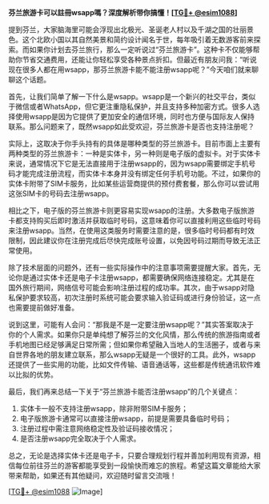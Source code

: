 **芬兰旅游卡可以註冊wsapp嗎？深度解析带你搞懂！[[TG💪+ @esim1088](https://t.me/s/esim1088)]**

提到芬兰，大家脑海里可能会浮现出北极光、圣诞老人村以及千湖之国的壮丽景色。这个北欧小国以其自然美景和简约设计闻名于世，每年吸引着无数游客前来探索。而如果你计划去芬兰旅行，那么一定听说过“芬兰旅游卡”。这种卡不仅能够帮助你节省交通费用，还能让你轻松享受各种景点折扣。但最近有朋友问我：“听说现在很多人都在用wsapp，那芬兰旅游卡能不能注册wsapp呢？”今天咱们就来聊聊这个话题。

首先，让我们简单了解一下什么是wsapp。wsapp是一个新兴的社交平台，类似于微信或者WhatsApp，但它更注重隐私保护，并且支持多种加密方式。很多人选择使用wsapp是因为它提供了更加安全的通信环境，同时也方便与国际友人保持联系。那么问题来了，既然wsapp如此受欢迎，芬兰旅游卡是否也支持注册呢？

实际上，这取决于你手头持有的具体是哪种类型的芬兰旅游卡。目前市面上主要有两种类型的芬兰旅游卡：一种是实体卡，另一种则是电子版的虚拟卡。对于实体卡来说，通常情况下它是无法直接用于注册wsapp的，因为wsapp需要绑定手机号码才能完成注册流程，而实体卡本身并没有绑定任何手机号功能。不过，如果你的实体卡附带了SIM卡服务，比如某些运营商提供的预付费套餐，那么你可以尝试用这张SIM卡的号码去注册wsapp。

相比之下，电子版的芬兰旅游卡则更容易实现wsapp的注册。大多数电子版旅游卡都支持购买后即时激活并获取临时号码，这意味着你可以直接利用这些临时号码来注册wsapp。当然，在使用这类服务时需要注意的是，很多临时号码都有时效限制，因此建议你在注册完成后尽快完成账号设置，以免因号码过期而导致无法正常使用。

除了技术层面的问题外，还有一些实际操作中的注意事项需要提醒大家。首先，无论你是通过实体卡还是电子卡注册wsapp，都需要确保网络连接稳定。尤其是在国外旅行期间，网络信号可能会影响注册过程的成功率。其次，由于wsapp对隐私保护要求较高，初次注册时系统可能会要求输入验证码或进行身份验证，这一点也需要提前做好准备。

说到这里，可能有人会问：“那我是不是一定要注册wsapp呢？”其实答案取决于你的个人需求。如果你只是单纯想了解芬兰的文化风情，那么传统的旅游指南或者手机地图已经足够满足日常所需；但如果你希望融入当地人的生活圈子，或者与来自世界各地的朋友建立联系，那么wsapp无疑是一个很好的工具。此外，wsapp还提供了一些实用的功能，比如文件传输、语音通话等，这些都是传统通讯软件难以比拟的优势。

最后，我们再来总结一下关于“芬兰旅游卡能否注册wsapp”的几个关键点：
1. 实体卡一般不支持注册wsapp，除非附带SIM卡服务；
2. 电子版旅游卡通常可以直接注册wsapp，前提是需要具备临时号码；
3. 注册过程中需注意网络稳定性及验证码接收情况；
4. 是否注册wsapp完全取决于个人需求。

总之，无论是选择实体卡还是电子卡，只要合理规划行程并善加利用现有资源，相信每位前往芬兰的游客都能享受到一段愉快而难忘的旅程。希望这篇文章能给大家带来帮助，如果还有其他疑问，欢迎随时留言交流哦！

[[TG💪+ @esim1088](https://t.me/s/esim1088) ![Image](https://i.postimg.cc/4NQfJmqS/Snipaste-2025-05-13-00-14-12.png)]